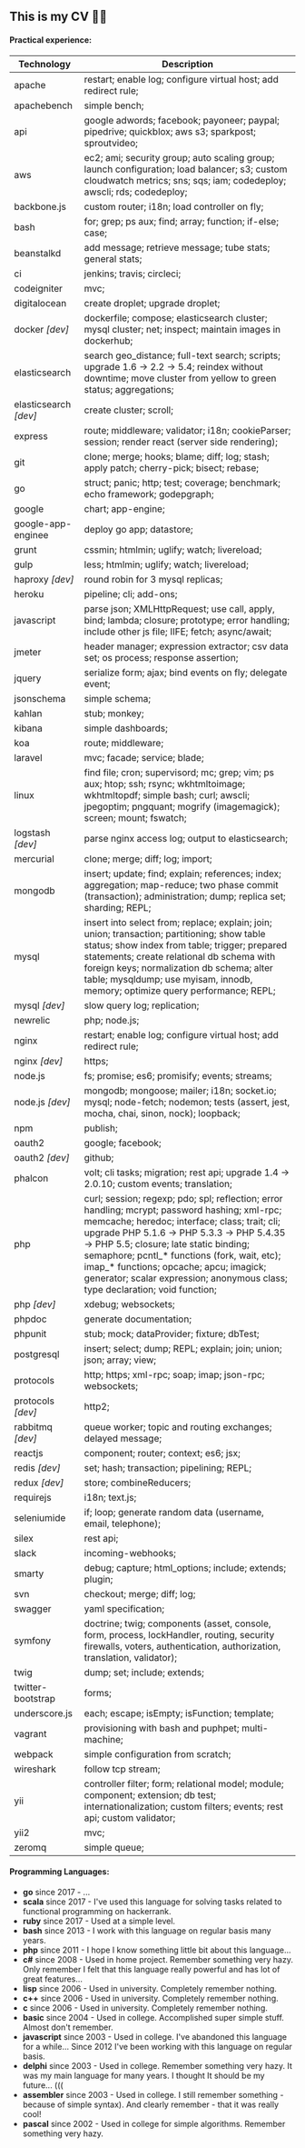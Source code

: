 This is my CV 🙈😬
-

#### Practical experience:

| Technology            | Description                                                     |
|-----------------------|-----------------------------------------------------------------|
| apache                | restart; enable log; configure virtual host; add redirect rule; |
| apachebench           | simple bench; |
| api                   | google adwords; facebook; payoneer; paypal; pipedrive; quickblox; aws s3; sparkpost; sproutvideo; |
| aws                   | ec2; ami; security group; auto scaling group; launch configuration; load balancer; s3; custom cloudwatch metrics; sns; sqs; iam; codedeploy; awscli; rds; codedeploy; |
| backbone.js           | custom router; i18n; load controller on fly; |
| bash                  | for; grep; ps aux; find; array; function; if-else; case; |
| beanstalkd            | add message; retrieve message; tube stats; general stats; |
| ci                    | jenkins; travis; circleci; |
| codeigniter           | mvc; |
| digitalocean          | create droplet; upgrade droplet; |
| docker *[dev]*        | dockerfile; compose; elasticsearch cluster; mysql cluster; net; inspect; maintain images in dockerhub; |
| elasticsearch         | search geo_distance; full-text search; scripts; upgrade 1.6 → 2.2 → 5.4; reindex without downtime; move cluster from yellow to green status; aggregations; |
| elasticsearch *[dev]* | create cluster; scroll; |
| express               | route; middleware; validator; i18n; cookieParser; session; render react (server side rendering); |
| git                   | clone; merge; hooks; blame; diff; log; stash; apply patch; cherry-pick; bisect; rebase; |
| go                    | struct; panic; http; test; coverage; benchmark; echo framework; godepgraph; |
| google                | chart; app-engine; |
| google-app-enginee    | deploy go app; datastore; |
| grunt                 | cssmin; htmlmin; uglify; watch; livereload; |
| gulp                  | less; htmlmin; uglify; watch; livereload; |
| haproxy *[dev]*       | round robin for 3 mysql replicas; |
| heroku                | pipeline; cli; add-ons; |
| javascript            | parse json; XMLHttpRequest; use call, apply, bind; lambda; closure; prototype; error handling; include other js file; IIFE; fetch; async/await; |
| jmeter                | header manager; expression extractor; csv data set; os process; response assertion; |
| jquery                | serialize form; ajax; bind events on fly; delegate event; |
| jsonschema            | simple schema; |
| kahlan                | stub; monkey; |
| kibana                | simple dashboards; |
| koa                   | route; middleware; |
| laravel               | mvc; facade; service; blade; |
| linux                 | find file; cron; supervisord; mc; grep; vim; ps aux; htop; ssh; rsync; wkhtmltoimage; wkhtmltopdf; simple bash; curl; awscli; jpegoptim; pngquant; mogrify (imagemagick); screen; mount; fswatch; |
| logstash *[dev]*      | parse nginx access log; output to elasticsearch; |
| mercurial             | clone; merge; diff; log; import; |
| mongodb               | insert; update; find; explain; references; index; aggregation; map-reduce; two phase commit (transaction); administration; dump; replica set; sharding; REPL; |
| mysql                 | insert into select from; replace; explain; join; union; transaction; partitioning; show table status; show index from table; trigger; prepared statements; create relational db schema with foreign keys; normalization db schema; alter table; mysqldump; use myisam, innodb, memory; optimize query performance; REPL; |
| mysql *[dev]*         | slow query log; replication; |
| newrelic              | php; node.js; |
| nginx                 | restart; enable log; configure virtual host; add redirect rule; |
| nginx *[dev]*         | https; |
| node.js               | fs; promise; es6; promisify; events; streams; |
| node.js *[dev]*       | mongodb; mongoose; mailer; i18n; socket.io; mysql; node-fetch; nodemon; tests (assert, jest, mocha, chai, sinon, nock); loopback; |
| npm                   | publish; |
| oauth2                | google; facebook; |
| oauth2 *[dev]*        | github; |
| phalcon               | volt; cli tasks; migration; rest api; upgrade 1.4 → 2.0.10; custom events; translation; |
| php                   | curl; session; regexp; pdo; spl; reflection; error handling; mcrypt; password hashing; xml-rpc; memcache; heredoc; interface; class; trait; cli; upgrade PHP 5.1.6 → PHP 5.3.3 → PHP 5.4.35 → PHP 5.5; closure; late static binding; semaphore; pcntl_* functions (fork, wait, etc); imap_* functions; opcache; apcu; imagick; generator; scalar expression; anonymous class; type declaration; void function; |
| php *[dev]*           | xdebug; websockets; |
| phpdoc                | generate documentation; |
| phpunit               | stub; mock; dataProvider; fixture; dbTest; |
| postgresql            | insert; select; dump; REPL; explain; join; union; json; array; view; |
| protocols             | http; https; xml-rpc; soap; imap; json-rpc; websockets; |
| protocols *[dev]*     | http2; |
| rabbitmq *[dev]*      | queue worker; topic and routing exchanges; delayed message; |
| reactjs               | component; router; context; es6; jsx; |
| redis *[dev]*         | set; hash; transaction; pipelining; REPL; |
| redux *[dev]*         | store; combineReducers; |
| requirejs             | i18n; text.js; |
| seleniumide           | if; loop; generate random data (username, email, telephone); |
| silex                 | rest api; |
| slack                 | incoming-webhooks; |
| smarty                | debug; capture; html_options; include; extends; plugin; |
| svn                   | checkout; merge; diff; log; |
| swagger               | yaml specification; |
| symfony               | doctrine; twig; components (asset, console, form, process, lockHandler, routing, security firewalls, voters, authentication, authorization, translation, validator); |
| twig                  | dump; set; include; extends; |
| twitter-bootstrap     | forms; |
| underscore.js         | each; escape; isEmpty; isFunction; template; |
| vagrant               | provisioning with bash and puphpet; multi-machine; |
| webpack               | simple configuration from scratch; |
| wireshark             | follow tcp stream; |
| yii                   | controller filter; form; relational model; module; component; extension; db test; internationalization; custom filters; events; rest api; custom validator; |
| yii2                  | mvc; |
| zeromq                | simple queue; |

#### Programming Languages:

* **go**         since 2017 - ...
* **scala**      since 2017 - I've used this language for solving tasks related to functional programming on hackerrank.
* **ruby**       since 2017 - Used at a simple level.
* **bash**       since 2013 - I work with this language on regular basis many years.
* **php**        since 2011 - I hope I know something little bit about this language...
* **c#**         since 2008 - Used in home project. Remember something very hazy. Only remember I felt that this language really powerful and has lot of great features...
* **lisp**       since 2006 - Used in university. Completely remember nothing.
* **c++**        since 2006 - Used in university. Completely remember nothing.
* **c**          since 2006 - Used in university. Completely remember nothing.
* **basic**      since 2004 - Used in college. Accomplished super simple stuff. Almost don't remember.
* **javascript** since 2003 - Used in college. I've abandoned this language for a while... Since 2012 I've been working with this language on regular basis.
* **delphi**     since 2003 - Used in college. Remember something very hazy. It was my main language for many years. I thought It should be my future... (((
* **assembler**  since 2003 - Used in college. I still remember something - because of simple syntax). And clearly remember - that it was really cool!
* **pascal**     since 2002 - Used in college for simple algorithms. Remember something very hazy.
